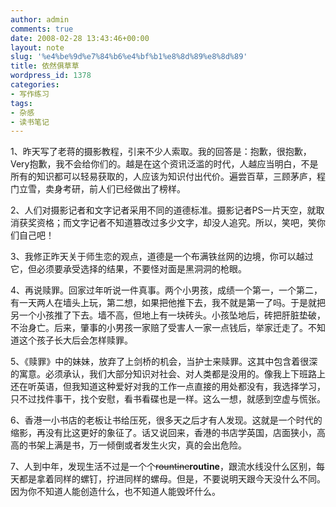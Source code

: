 ```yaml
---
author: admin
comments: true
date: 2008-02-28 13:43:46+00:00
layout: note
slug: '%e4%be%9d%e7%84%b6%e4%bf%b1%e8%8d%89%e8%8d%89'
title: 依然俱草草
wordpress_id: 1378
categories:
- 写作练习
tags:
- 杂感
- 读书笔记
---
```


1、昨天写了老蒋的摄影教程，引来不少人索取。我的回答是：抱歉，很抱歉，Very抱歉，我不会给你们的。越是在这个资讯泛滥的时代，人越应当明白，不是所有的知识都可以轻易获取的，人应该为知识付出代价。遍尝百草，三顾茅庐，程门立雪，卖身考研，前人们已经做出了榜样。

2、人们对摄影记者和文字记者采用不同的道德标准。摄影记者PS一片天空，就取消获奖资格；而文字记者不知道篡改过多少文字，却没人追究。所以，笑吧，笑你们自己吧！

3、我修正昨天关于师生恋的观点，道德是一个布满铁丝网的边境，你可以越过它，但必须要承受选择的结果，不要怪对面是黑洞洞的枪眼。

4、再说赎罪。回家过年听说一件真事。两个小男孩，成绩一个第一，一个第二，有一天两人在墙头上玩，第二想，如果把他推下去，我不就是第一了吗。于是就把另一个小孩推了下去。墙不高，但地上有一块砖头。小孩坠地后，砖把肝脏垫破，不治身亡。后来，肇事的小男孩一家赔了受害人一家一点钱后，举家迁走了。不知道这个孩子长大后会怎样赎罪。

5、《赎罪》中的妹妹，放弃了上剑桥的机会，当护士来赎罪。这其中包含着很深的寓意。必须承认，我们大部分知识对社会、对人类都是没用的。像我上下班路上还在听英语，但我知道这种爱好对我的工作一点直接的用处都没有，我选择学习，只不过找件事干，找个安慰，看书看碟也是一样。这么一想，就感到空虚与慌张。

6、香港一小书店的老板让书给压死，很多天之后才有人发现。这就是一个时代的缩影，再没有比这更好的象征了。话又说回来，香港的书店学英国，店面狭小，高高的书架上满是书，万一倾倒或者发生火灾，真的会出危险。

7、人到中年，发现生活不过是一个个<del>rountine</del>**routine**，跟流水线没什么区别，每天都是拿着同样的螺钉，拧进同样的螺母。但是，不要说明天跟今天没什么不同。因为你不知道人能创造什么，也不知道人能毁坏什么。
